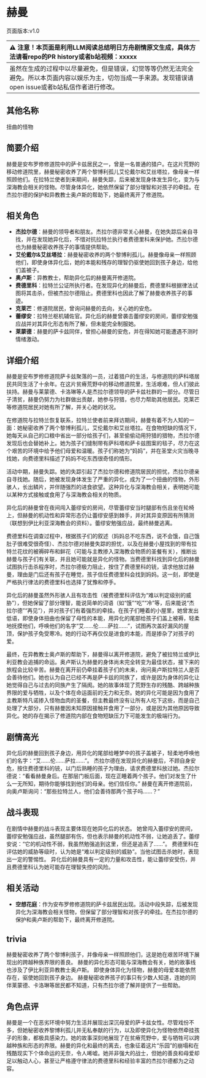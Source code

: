 # 赫曼
页面版本:v1.0
 

| :warning: 注意！本页面是利用LLM阅读总结明日方舟剧情原文生成，具体方法请看repo的PR history或者b站视频：xxxxx           |
|:----------------------------|
| 虽然在生成的过程中以尽量避免，但是错误，幻觉等等仍然无法完全避免。所以本页面内容以娱乐为主，切勿当成一手来源。发现错误请open issue或者b站私信作者进行修改。|



## 其他名称
扭曲的怪物
## 简要介绍
赫曼是安布罗修修道院中的萨卡兹居民之一，曾是一名普通的猎户。在这片荒野的移动修道院里，赫曼秘密收养了两个黎博利孤儿艾伦戴尔和艾丝塔拉，像母亲一样照顾他们。在拉特兰使者到来期间，赫曼失踪，后来被发现身体发生异化，变为与深海教会相关的怪物。尽管身体异化，她依然保留了部分理智和对孩子的牵挂。在杰拉尔德的保护和异教教士奥卢斯的帮助下，她最终离开了修道院。
## 相关角色
-   **杰拉尔德**：赫曼的领导者和朋友。杰拉尔德非常关心赫曼，在她失踪后亲自寻找，并在发现她异化后，不惜对抗拉特兰执行者费德里科来保护她。杰拉尔德也为赫曼秘密收养孩子的事情提供帮助。
-   **艾伦戴尔&艾丝塔拉**：赫曼秘密收养的两个黎博利孤儿。赫曼像母亲一样照顾他们，即使身体异化后，她的本能和残存的理智仍驱使她回到孩子身边，给他们盖被子。
-   **奥卢斯**：异教教士，帮助异化后的赫曼离开修道院。
-   **费德里科**：拉特兰公证所执行者。在发现异化的赫曼后，费德里科根据律法试图将其击杀，但被杰拉尔德阻止。费德里科也因此了解了赫曼收养孩子的事迹。
-   **克莱芒**：修道院居民，曾询问赫曼的去向，关心她的安危。
-   **蕾缪安**：拉特兰枢机辅佐官。异化后的赫曼曾袭击蕾缪安的房间，蕾缪安勉强应战并对其异化形态有所了解，但未能完全制服她。
-   **莱蒙德**：赫曼的萨卡兹同伴，曾担心赫曼的安危，并在得知她可能遭遇不测时情绪激动。
## 详细介绍
赫曼是安布罗修修道院萨卡兹聚落的一员，过着猎户的生活，与修道院的萨科塔居民共同生活了十余年。在这片贫瘠荒野中的移动修道院里，生活艰难，但人们彼此扶持。赫曼与莱蒙德、卡洛琳等人是杰拉尔德领导的萨卡兹社群的一部分。尽管日子清贫，赫曼仍努力为社群做出贡献，她参与狩猎，也尽力帮助其他居民。克莱芒等修道院居民对她有所了解，并关心她的状况。

在修道院与拉特兰恢复联系，拉特兰使者前来拜访期间，赫曼有着不为人知的一面：她秘密收养了两个黎博利孤儿，艾伦戴尔和艾丝塔拉。在食物短缺的情况下，她每天从自己的口粮中省出一部分给孩子们，甚至偷偷动用狩猎的猎物，杰拉尔德发现后也会替她补上。她为孩子们缝制带有萨科塔和萨卡兹图案的毯子，尽力在这个艰苦的环境中给予他们母爱和温暖。孩子们称她为“妈妈”，并在圣堂火灾当晚寻找她，向费德里科描述了妈妈不吃东西很奇怪的情形。

活动中期，赫曼失踪。她的失踪引起了杰拉尔德和修道院居民的担忧，杰拉尔德亲自寻找她。随后，她被发现身体发生了严重的异化，成为了一个扭曲的怪物，外形骇人，长出鳞片，并伴随强烈的进食欲望。这种异化与深海教会相关，表明她可能以某种方式接触或食用了与深海教会相关的物质。

异化后的赫曼曾在夜间闯入蕾缪安的房间，尽管蕾缪安当时腿部有伤且坐在轮椅上，但赫曼的机动性和异常形态仍让蕾缪安感到棘手，并对其异变原因有所猜测（联想到伊比利亚深海教会的资料）。蕾缪安勉强应战，最终赫曼逃离。

费德里科在调查过程中，根据孩子们的叙述（妈妈总不吃东西，说不会饿，自己饿肚子很难受很奇怪）、杰拉尔德对赫曼失踪的担忧，以及在赫曼小屋找到的带有拉特兰花纹的被褥碎布和鲜花（可能与主教掺入深海教会物质的圣餐有关），推断出赫曼与孩子们有关联，并且她可能就是异化的怪物。当费德里科找到异化后的赫曼试图执行击杀程序时，杰拉尔德极力阻止，按住了费德里科的铳，请求他放过赫曼，理由是门后还有孩子在睡觉，孩子信任费德里科会找到妈妈。这一刻，即使是严格执行律法的费德里科也选择了犹豫和停手。

异化后的赫曼虽然外形骇人且有攻击性（被费德里科评估为“难以判定级别的威胁”），但她保留了部分理智，能说简单的词语（如“饿”“吃”“冷”等，后来能说“杰拉尔德”“再见”），并对孩子们有着强烈的牵挂。在孩子们睡着的小屋里，她曾发出低语，即使身体扭曲也保留了母性的本能，用异化的尾部给孩子们盖上被褥，轻柔地抚摸他们，呼唤他们的名字“艾......伦......萨拉......”，试图再次盖好漏风的屋顶，保护孩子免受寒冷。她的行动不再仅仅是进食的本能，而是掺杂了对孩子的爱。

最终，在异教教士奥卢斯的帮助下，赫曼得以离开修道院，避免了被拉特兰或伊比利亚教会追捕的命运。奥卢斯认为赫曼的身体尚未完全转变为最佳状态，接下来的旅程会比较辛苦。赫曼在离开前仍牵挂着孩子们的未来，询问奥卢斯拉特兰人是否会善待他们。她也认为自己已经不再是萨卡兹的同族了，或许是因为身体的异化让她觉得自己与过去的同族产生了隔阂。她的故事体现了荒野生存的残酷、跨越种族界限的爱与牺牲，以及个体在命运面前的无力和无奈。她的异化可能是因为食用了主教斯特凡诺掺入怪物血肉的圣餐，但主教最终没有让所有人吃下这些，而是自己处理了大部分，只有赫曼因未知原因接触并食用了一部分，或是因为其他原因导致异化。她的存在揭示了修道院内部在食物短缺压力下可能发生的极端行为。
## 剧情高光
异化后的赫曼回到孩子身边，用异化的尾部给睡梦中的孩子盖被子，轻柔地呼唤他们的名字：“艾......伦......萨拉......”。
杰拉尔德在发现异化的赫曼后，不顾自身安危，按住费德里科的铳，以门后熟睡的孩子为理由，请求费德里科放过她。杰拉尔德说：“看看赫曼身后。在那层门板后面，现在正睡着两个孩子。他们对发生了什么一无所知，期待你能够找到他们的母亲。他们信任你。”
赫曼在离开修道院前，向奥卢斯询问：“那些拉特兰人，他们会善待那两个孩子吗......？”
## 战斗表现
在剧情中赫曼的战斗表现主要体现在她异化后的状态。
她曾闯入蕾缪安的房间，蕾缪安勉强应战，虽然腿部有伤，但也表示赫曼的机动性不弱，让她追丢了。蕾缪安说：“它的机动性不弱，我虽然勉强追到这里，但还是追丢了......”。
费德里科在评估她的威胁等级时，认为她是“难以判定级别的威胁”。当他试图击杀她时，表现出一定的警惕性。
异化后的赫曼具有一定的力量和攻击性，能让蕾缪安受伤，并且费德里科认为她可能存在理智失控的风险。
## 相关活动
-   **空想花庭**：作为安布罗修修道院的萨卡兹居民出现。活动中段失踪，后被发现异化为深海教会相关怪物，但保留了部分理智和对孩子的牵挂。在杰拉尔德的保护和奥卢斯的帮助下，最终离开修道院。
## trivia
赫曼秘密收养了两个黎博利孩子，并像母亲一样照顾他们，这是她在艰苦环境下展现出的跨越种族界限的善良。
赫曼的异化形态可能与深海教会有关，她的故事线也涉及了伊比利亚异教教士奥卢斯。
即使身体异化为怪物，赫曼的母爱本能依然存在，驱使她回到孩子身边。
赫曼秘密收养孩子的事只有少数人知道，连她的同伴莱蒙德、卡洛琳等居民都不知道，只有杰拉尔德了解并提供了一些帮助。
## 角色点评
赫曼是一个在恶劣环境中努力生活并展现出深沉母爱的萨卡兹女性。尽管戏份不多，但她秘密收养黎博利孤儿并无私奉献的行为，以及即使异化为怪物依然牵挂孩子的形象，都极具感染力。她的故事深刻地展现了在贫瘠荒野中，爱与牺牲可以跨越种族和形态的界限。赫曼的异化和最终的离去，也象征着这片“乐园”的崩塌和在残酷现实下个体命运的无奈，令人唏嘘。她并非强大的战士，但她的善良和母爱却足以触动人心，甚至让严格遵守律法的费德里科和经验丰富的杰拉尔德都为之动容。